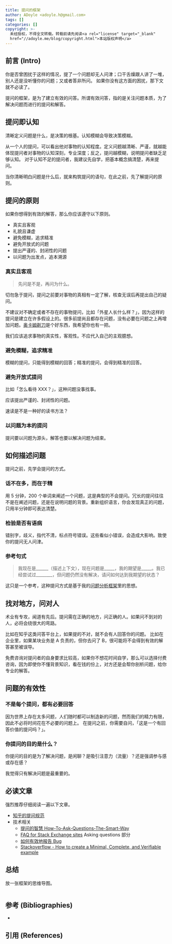```yaml
---
title: 提问的框架
author: ADoyle <adoyle.h@gmail.com>
tags: []
categories: []
copyright: >-
  未经授权，不得全文转载。转载前请先阅读<a rel="license" target="_blank"
  href="//adoyle.me/blog/copyright.html">本站版权声明</a>
---
```


## 前言 (Intro)

你是否曾困扰于这样的情况，提了一个问题却无人问津；口干舌燥跟人讲了一堆，别人还是没听懂你的问题；又或者答非所问。
如果你没有这方面的困扰，那下文就不必读了。

提问的框架，是为了建立有效的问答。所谓有效问答，指的是关注问题本质，为了解决问题而进行的提问和解答。

<!-- more -->

## 提问即认知

清晰定义问题是什么，是决策的根基。认知模糊会导致决策模糊。

从一个人的提问，可以看出他对事物的认知程度。定义问题越清晰、严谨，就越能体现提问者对事物的认知深刻，专业深度；反之，提问越模糊，说明提问者缺乏足够认知。
对于认知不足的提问者，我建议先自学，把基本概念搞清楚，再来提问。

当你清晰明白问题是什么后，就来构筑提问的语句，在此之前，先了解提问的原则。

## 提问的原则

如果你想得到有效的解答，那么你应该遵守以下原则。

- 真实且客观
- 礼貌且谦虚
- 避免模糊，追求精准
- 避免开放式的问题
- 提出严谨的、封闭性的问题
- 以问题为出发点，追本溯源

### 真实且客观

> 先问是不是，再问为什么。

切勿急于提问，提问之前要对事物的真相有一定了解，核查无误后再提出自己的疑问。

不建议对不确定或者不存在的事物提问，比如「外星人长什么样？」，因为这样的提问是建立在许多假设上的。很多前提尚且都存在问题，没有必要在问题之上再增加问题。[奥卡姆剃刀][]是个好东西，我希望你也有一把。

我们应该追求事物的真实性，客观性。不应代入自己的主观臆想。

### 避免模糊，追求精准

模糊的提问，只能得到模糊的回答；精准的提问，会得到精准的回答。

### 避免开放式提问

比如「怎么看待 XXX？」，这种问题没事找事。

应该提出严谨的、封闭性的问题。

速读是不是一种好的读书方法？

### 以问题为本的提问

提问要以问题为源头，解答也要以解决问题为结束。

## 如何描述问题

提问之前，先学会提问的方式。

### 话不在多，而在于精

用 5 分钟，200 个单词来阐述一个问题，这是典型的不会提问。冗长的提问往往不是在阐述问题，还是在说明问题的背景。重新组织语言，你会发现真正的问题，只用半分钟即可表达清楚。

### 检验是否有语病

错别字，歧义，指代不清，标点符号错误。这些看似小错误，会造成大影响。致使你的提问无人问津。

### 参考句式

> 我现在是______（描述上下文），现在问题是_____，我的期望是_____。我已经尝试过________，但问题仍然没有解决，请问如何达到我期望的状态？

这只是一个参考，这种提问方式是基于我的[问题分析框架](./a-framework-for-problem-analysis)里的思想。

## 找对地方，问对人

术业有专攻，闻道有先后。提问需在正确的地方，问正确的人。如果问不到对的人，必将会绕很大的弯路。

比如在知乎这类问答平台上，如果提的不对，就不会有人回答你的问题。
比如在企业里，如果某块业务是 A 负责的，但你去问了 B，很可能将不会得到有效的解答甚至被误导。

免费咨询对提问者的自身要求比较高，如果你不想花时间自学，那么可以选择付费咨询，因为即使你不懂背景知识，看在钱的份上，对方还是会帮你剖析问题，给你专业的解答。

## 问题的有效性

### 不是每个提问，都有必要回答

因为世界上存在太多问题，人们随时都可以制造新的问题，然而我们的精力有限，因此不必将时间花在不必要的问题上。
在提问之前，你需要自问，「这是一个有回答价值的提问吗？」。

### 你提问的目的是什么？

你提问的目的是为了解决问题，是闲聊？是吸引注意力（流量）？还是强调参与感或存在感？

我觉得只有解决问题是最重要的。

## 必读文章

强烈推荐仔细阅读一遍以下文章。

- [知乎的提问规范][1]
- 技术相关
  - [提问的智慧 How-To-Ask-Questions-The-Smart-Way][2]
  - [FAQ for Stack Exchange sites][3]  Asking questions 部分
  - [如何有效地报告 Bug](http://www.chiark.greenend.org.uk/~sgtatham/bugs-cn.html)
  - [Stackoverflow - How to create a Minimal, Complete, and Verifiable example][4]

[1]: https://www.zhihu.com/question/19806261
[2]: https://github.com/ryanhanwu/How-To-Ask-Questions-The-Smart-Way/blob/master/README-zh_CN.md
[3]: https://meta.stackexchange.com/questions/7931/faq-for-stack-exchange-sites
[4]: http://stackoverflow.com/help/mcve

## 总结

放一张框架的思维导图。

![]()

## 参考 (Bibliographies)

- [][B1]

## 引用 (References)

[^1]: [][R1]


<!-- 以下是相关链接 -->

[R1]: <url> "备注"

[B1]: <url> "备注"
[奥卡姆剃刀]: https://www.wikiwand.com/zh-hans/%E5%A5%A5%E5%8D%A1%E5%A7%86%E5%89%83%E5%88%80
